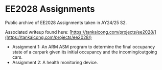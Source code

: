 # EE2028 Assignments

Public archive of EE2028 Assignments taken in AY24/25 S2.

Associated writeup found here: [https://tankaicong.com/projects/ee2028/](https://tankaicong.com/projects/ee2028/)

- Assignment 1: An ARM ASM program to determine the final occupancy state of a carpark given its initial occupancy and the incoming/outgoing cars.
- Assignment 2: A health monitoring device.